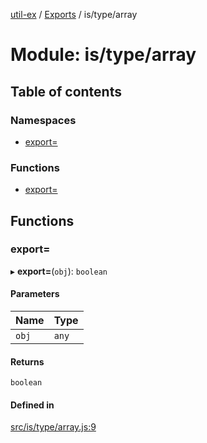 [util-ex](../README.md) / [Exports](../modules.md) / is/type/array

# Module: is/type/array

## Table of contents

### Namespaces

- [export&#x3D;](is_type_array.export_.md)

### Functions

- [export&#x3D;](is_type_array.md#export&#x3D;)

## Functions

### export&#x3D;

▸ **export=**(`obj`): `boolean`

#### Parameters

| Name | Type |
| :------ | :------ |
| `obj` | `any` |

#### Returns

`boolean`

#### Defined in

[src/is/type/array.js:9](https://github.com/snowyu/util-ex.js/blob/10dfb41/src/is/type/array.js#L9)
